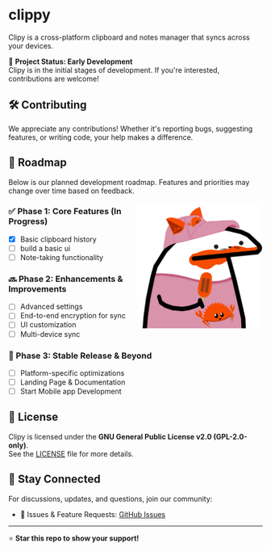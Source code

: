 # clippy
Clipy is a cross-platform clipboard and notes manager that syncs across your devices.

🚀 **Project Status: Early Development**  
Clipy is in the initial stages of development. If you're interested, contributions are welcome!  

## 🛠 Contributing  
We appreciate any contributions! Whether it's reporting bugs, suggesting features, or writing code, your help makes a difference.

## 📌 Roadmap  
Below is our planned development roadmap. Features and priorities may change over time based on feedback.  

<img align="right" src="/assets/rust.png" width="250" />

### ✅ Phase 1: Core Features (In Progress)  
- [x] Basic clipboard history
- [ ] build a basic ui 
- [ ] Note-taking functionality

### 🔜 Phase 2: Enhancements & Improvements  
- [ ] Advanced settings
- [ ] End-to-end encryption for sync  
- [ ] UI customization 
- [ ] Multi-device sync  

### 🚀 Phase 3: Stable Release & Beyond  
- [ ] Platform-specific optimizations  
- [ ] Landing Page & Documentation
- [ ] Start Mobile app Development 

## 📄 License  
Clipy is licensed under the **GNU General Public License v2.0 (GPL-2.0-only)**.  
See the [LICENSE](./LICENSE) file for more details.  

## 💬 Stay Connected  
For discussions, updates, and questions, join our community:  
- 📌 Issues & Feature Requests: [GitHub Issues](https://github.com/dhanushl0l/clippy/issues)  

---  
⭐ **Star this repo to show your support!**  
